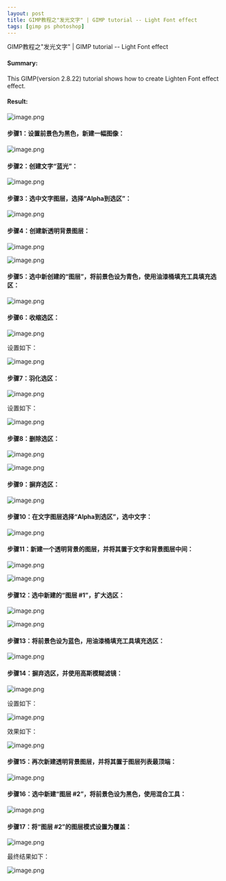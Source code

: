```yaml
---
layout: post
title: GIMP教程之"发光文字" | GIMP tutorial -- Light Font effect
tags: [gimp ps photoshop]
---
```


GIMP教程之"发光文字" | GIMP tutorial -- Light Font effect

#### Summary:

This GIMP(version 2.8.22) tutorial shows how to create Lighten Font effect effect.

#### Result:

![image.png](https://res.cloudinary.com/hpiynhbhq/image/upload/v1515999550/lxeejpakfkxl9reiddhc.png)

#### 步骤1：设置前景色为黑色，新建一幅图像：

![image.png](https://res.cloudinary.com/hpiynhbhq/image/upload/v1515997636/awux8cdzjwqjqtlvxlqc.png)

#### 步骤2：创建文字“蓝光”：

![image.png](https://res.cloudinary.com/hpiynhbhq/image/upload/v1515997764/nvcixsodjxardjb6i0kb.png)

#### 步骤3：选中文字图层，选择“Alpha到选区”：

![image.png](https://res.cloudinary.com/hpiynhbhq/image/upload/v1515997868/fnv9o1najnbh2tkxg20u.png)

#### 步骤4：创建新透明背景图层：

![image.png](https://res.cloudinary.com/hpiynhbhq/image/upload/v1515997910/ljayfknj6oyat2zcl9gm.png)

![image.png](https://res.cloudinary.com/hpiynhbhq/image/upload/v1515997956/avmioze11p73iupu4uuq.png)

#### 步骤5：选中新创建的“图层”，将前景色设为青色，使用**油漆桶填充**工具填充选区：

![image.png](https://res.cloudinary.com/hpiynhbhq/image/upload/v1515998117/lmnmuobsz5fy1pd7pj4f.png)

#### 步骤6：收缩选区：

![image.png](https://res.cloudinary.com/hpiynhbhq/image/upload/v1515998177/j6zqh2th6u38advsbavr.png)

设置如下：

![image.png](https://res.cloudinary.com/hpiynhbhq/image/upload/v1515998258/yzb542pndufmwtsnhzec.png)

#### 步骤7：羽化选区：

![image.png](https://res.cloudinary.com/hpiynhbhq/image/upload/v1515998286/yi2poenjggpe5kkkwdgx.png)

设置如下：

![image.png](https://res.cloudinary.com/hpiynhbhq/image/upload/v1515998334/dclqmycmlvkmv6q8wwuj.png)

#### 步骤8：删除选区：

![image.png](https://res.cloudinary.com/hpiynhbhq/image/upload/v1515998435/y5whm0nqkgs5xgzij04x.png)

![image.png](https://res.cloudinary.com/hpiynhbhq/image/upload/v1515998544/evuzrh8e8tuu8gchamzu.png)

#### 步骤9：摒弃选区：

![image.png](https://res.cloudinary.com/hpiynhbhq/image/upload/v1515998578/cp93h1dl0kktvoq9jeuo.png)

#### 步骤10：在文字图层选择“Alpha到选区”，选中文字：

![image.png](https://res.cloudinary.com/hpiynhbhq/image/upload/v1515998747/eqtpqmsfaujr2ww5ygqd.png)

#### 步骤11：新建一个透明背景的图层，并将其置于文字和背景图层中间：

![image.png](https://res.cloudinary.com/hpiynhbhq/image/upload/v1515998807/gykuys4rz4j6kanwrxnh.png)

![image.png](https://res.cloudinary.com/hpiynhbhq/image/upload/v1515998856/rbnnuhe2r9stychakrak.png)

#### 步骤12：选中新建的“图层 #1”，扩大选区：

![image.png](https://res.cloudinary.com/hpiynhbhq/image/upload/v1515998927/opple1kbfl8c3mv8yl4n.png)

![image.png](https://res.cloudinary.com/hpiynhbhq/image/upload/v1515998966/aud52piankwmxtcxqfmk.png)

#### 步骤13：将前景色设为蓝色，用**油漆桶填充**工具填充选区：

![image.png](https://res.cloudinary.com/hpiynhbhq/image/upload/v1515999058/rzyubkqjgvs5ydrqenzz.png)

#### 步骤14：摒弃选区，并使用**高斯模糊**滤镜：

![image.png](https://res.cloudinary.com/hpiynhbhq/image/upload/v1515999123/rorgtamvp4evbjef2ehe.png)

设置如下：

![image.png](https://res.cloudinary.com/hpiynhbhq/image/upload/v1515999181/goba9qfn5ygy8v79uyqv.png)

效果如下：

![image.png](https://res.cloudinary.com/hpiynhbhq/image/upload/v1515999215/dspcqhxubpu4ftoc8tei.png)

#### 步骤15：再次新建透明背景图层，并将其置于图层列表最顶端：

![image.png](https://res.cloudinary.com/hpiynhbhq/image/upload/v1515999305/szkws1zqd9mrpmvrhhrd.png)

#### 步骤16：选中新建“图层 #2”，将前景色设为黑色，使用**混合工具**：

![image.png](https://res.cloudinary.com/hpiynhbhq/image/upload/v1515999433/q5saedya1j8qjxhucogp.png)

#### 步骤17：将“图层 #2”的图层模式设置为**覆盖**：

![image.png](https://res.cloudinary.com/hpiynhbhq/image/upload/v1515999511/h7c0zuk2y9qxczfuyl60.png)

最终结果如下：

![image.png](https://res.cloudinary.com/hpiynhbhq/image/upload/v1515999543/h1cz1bjofbavf8tkxnlm.png)
